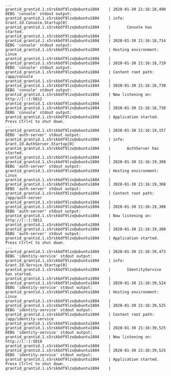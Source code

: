﻿```plaintext
...
grantid_grantid.1.s5rskbdf9lzx@ubuntu1804    | 2020-01-30 21:16:18,490 DEBG 'console' stdout output:
grantid_grantid.1.s5rskbdf9lzx@ubuntu1804    | info: Grant.Id.Console.Startup[0]
grantid_grantid.1.s5rskbdf9lzx@ubuntu1804    |       Console has started.
grantid_grantid.1.s5rskbdf9lzx@ubuntu1804    |
grantid_grantid.1.s5rskbdf9lzx@ubuntu1804    | 2020-01-30 21:16:18,714 DEBG 'console' stdout output:
grantid_grantid.1.s5rskbdf9lzx@ubuntu1804    | Hosting environment: Linux
grantid_grantid.1.s5rskbdf9lzx@ubuntu1804    |
grantid_grantid.1.s5rskbdf9lzx@ubuntu1804    | 2020-01-30 21:16:18,729 DEBG 'console' stdout output:
grantid_grantid.1.s5rskbdf9lzx@ubuntu1804    | Content root path: /app/console
grantid_grantid.1.s5rskbdf9lzx@ubuntu1804    |
grantid_grantid.1.s5rskbdf9lzx@ubuntu1804    | 2020-01-30 21:16:18,730 DEBG 'console' stdout output:
grantid_grantid.1.s5rskbdf9lzx@ubuntu1804    | Now listening on: http://[::]:5012
grantid_grantid.1.s5rskbdf9lzx@ubuntu1804    |
grantid_grantid.1.s5rskbdf9lzx@ubuntu1804    | 2020-01-30 21:16:18,730 DEBG 'console' stdout output:
grantid_grantid.1.s5rskbdf9lzx@ubuntu1804    | Application started. Press Ctrl+C to shut down.
...
grantid_grantid.1.s5rskbdf9lzx@ubuntu1804    | 2020-01-30 21:16:19,157 DEBG 'auth-server' stdout output:
grantid_grantid.1.s5rskbdf9lzx@ubuntu1804    | info: Grant.Id.AuthServer.Startup[0]
grantid_grantid.1.s5rskbdf9lzx@ubuntu1804    |       AuthServer has started.
grantid_grantid.1.s5rskbdf9lzx@ubuntu1804    |
grantid_grantid.1.s5rskbdf9lzx@ubuntu1804    | 2020-01-30 21:16:19,308 DEBG 'auth-server' stdout output:
grantid_grantid.1.s5rskbdf9lzx@ubuntu1804    | Hosting environment: Linux
grantid_grantid.1.s5rskbdf9lzx@ubuntu1804    |
grantid_grantid.1.s5rskbdf9lzx@ubuntu1804    | 2020-01-30 21:16:19,308 DEBG 'auth-server' stdout output:
grantid_grantid.1.s5rskbdf9lzx@ubuntu1804    | Content root path: /app/auth-server
grantid_grantid.1.s5rskbdf9lzx@ubuntu1804    |
grantid_grantid.1.s5rskbdf9lzx@ubuntu1804    | 2020-01-30 21:16:19,308 DEBG 'auth-server' stdout output:
grantid_grantid.1.s5rskbdf9lzx@ubuntu1804    | Now listening on: http://[::]:5011
grantid_grantid.1.s5rskbdf9lzx@ubuntu1804    |
grantid_grantid.1.s5rskbdf9lzx@ubuntu1804    | 2020-01-30 21:16:19,308 DEBG 'auth-server' stdout output:
grantid_grantid.1.s5rskbdf9lzx@ubuntu1804    | Application started. Press Ctrl+C to shut down.
...
grantid_grantid.1.s5rskbdf9lzx@ubuntu1804    | 2020-01-30 21:16:39,473 DEBG 'identity-service' stdout output:
grantid_grantid.1.s5rskbdf9lzx@ubuntu1804    | info: Grant.Id.Service.Startup[0]
grantid_grantid.1.s5rskbdf9lzx@ubuntu1804    |       IdentityService has started.
grantid_grantid.1.s5rskbdf9lzx@ubuntu1804    |
grantid_grantid.1.s5rskbdf9lzx@ubuntu1804    | 2020-01-30 21:16:39,524 DEBG 'identity-service' stdout output:
grantid_grantid.1.s5rskbdf9lzx@ubuntu1804    | Hosting environment: Linux
grantid_grantid.1.s5rskbdf9lzx@ubuntu1804    |
grantid_grantid.1.s5rskbdf9lzx@ubuntu1804    | 2020-01-30 21:16:39,525 DEBG 'identity-service' stdout output:
grantid_grantid.1.s5rskbdf9lzx@ubuntu1804    | Content root path: /app/identity-service
grantid_grantid.1.s5rskbdf9lzx@ubuntu1804    |
grantid_grantid.1.s5rskbdf9lzx@ubuntu1804    | 2020-01-30 21:16:39,525 DEBG 'identity-service' stdout output:
grantid_grantid.1.s5rskbdf9lzx@ubuntu1804    | Now listening on: http://[::]:5010
grantid_grantid.1.s5rskbdf9lzx@ubuntu1804    |
grantid_grantid.1.s5rskbdf9lzx@ubuntu1804    | 2020-01-30 21:16:39,525 DEBG 'identity-service' stdout output:
grantid_grantid.1.s5rskbdf9lzx@ubuntu1804    | Application started. Press Ctrl+C to shut down.
grantid_grantid.1.s5rskbdf9lzx@ubuntu1804    |
```
